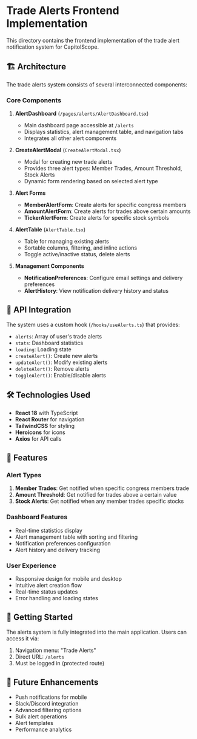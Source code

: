 # Trade Alerts Frontend Implementation

This directory contains the frontend implementation of the trade alert notification system for CapitolScope.

## 🏗️ Architecture

The trade alerts system consists of several interconnected components:

### Core Components

1. **AlertDashboard** (`/pages/alerts/AlertDashboard.tsx`)
   - Main dashboard page accessible at `/alerts`
   - Displays statistics, alert management table, and navigation tabs
   - Integrates all other alert components

2. **CreateAlertModal** (`CreateAlertModal.tsx`)
   - Modal for creating new trade alerts
   - Provides three alert types: Member Trades, Amount Threshold, Stock Alerts
   - Dynamic form rendering based on selected alert type

3. **Alert Forms**
   - **MemberAlertForm**: Create alerts for specific congress members
   - **AmountAlertForm**: Create alerts for trades above certain amounts
   - **TickerAlertForm**: Create alerts for specific stock symbols

4. **AlertTable** (`AlertTable.tsx`)
   - Table for managing existing alerts
   - Sortable columns, filtering, and inline actions
   - Toggle active/inactive status, delete alerts

5. **Management Components**
   - **NotificationPreferences**: Configure email settings and delivery preferences
   - **AlertHistory**: View notification delivery history and status

## 🔧 API Integration

The system uses a custom hook (`/hooks/useAlerts.ts`) that provides:

- `alerts`: Array of user's trade alerts
- `stats`: Dashboard statistics
- `loading`: Loading state
- `createAlert()`: Create new alerts
- `updateAlert()`: Modify existing alerts
- `deleteAlert()`: Remove alerts
- `toggleAlert()`: Enable/disable alerts

## 🛠️ Technologies Used

- **React 18** with TypeScript
- **React Router** for navigation
- **TailwindCSS** for styling
- **Heroicons** for icons
- **Axios** for API calls

## 📱 Features

### Alert Types
1. **Member Trades**: Get notified when specific congress members trade
2. **Amount Threshold**: Get notified for trades above a certain value
3. **Stock Alerts**: Get notified when any member trades specific stocks

### Dashboard Features
- Real-time statistics display
- Alert management table with sorting and filtering
- Notification preferences configuration
- Alert history and delivery tracking

### User Experience
- Responsive design for mobile and desktop
- Intuitive alert creation flow
- Real-time status updates
- Error handling and loading states

## 🚀 Getting Started

The alerts system is fully integrated into the main application. Users can access it via:

1. Navigation menu: "Trade Alerts" 
2. Direct URL: `/alerts`
3. Must be logged in (protected route)

## 🔮 Future Enhancements

- Push notifications for mobile
- Slack/Discord integration
- Advanced filtering options
- Bulk alert operations
- Alert templates
- Performance analytics



